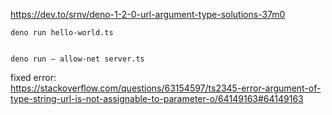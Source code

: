 https://dev.to/srnv/deno-1-2-0-url-argument-type-solutions-37m0


```
deno run hello-world.ts


deno run — allow-net server.ts
```

fixed error:  
https://stackoverflow.com/questions/63154597/ts2345-error-argument-of-type-string-url-is-not-assignable-to-parameter-o/64149163#64149163

